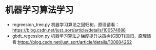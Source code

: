 # 机器学习算法学习

- regreesion_tree.py 机器学习算法之回归树，原理请看：https://blog.csdn.net/just_sort/article/details/100574688
- gbdt_regession.py 机器学习算法之梯度提升决策树(GBDT)回归，原理请看:https://blog.csdn.net/just_sort/article/details/100604262